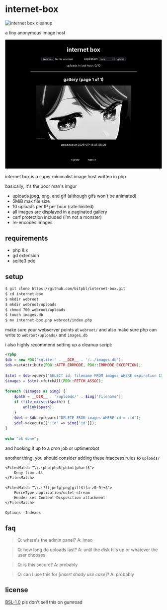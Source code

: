 # internet-box
![internet box cleanup](https://cronitor.io/badges/ZnFCLH/production/SvBG9LwTUD3kCu2VWU5TQRm6DWg.svg)

a tiny anonymous image host

![screenshot of internet-box](https://raw.githubusercontent.com/bitpbl/internet-box/refs/heads/trunk/screenshot.png)

internet box is a super minimalist image host written in php

basically, it's the poor man's imgur

- uploads jpeg, png, and gif (although gifs won't be animated)
- 5MiB max file size
- 10 uploads per IP per hour (rate limited)
- all images are displayed in a paginated gallery
- csrf protection included (i'm not a monster)
- re-encodes images

## requirements

- php 8.x
- gd extension
- sqlite3 pdo

## setup

```sh
$ git clone https://github.com/bitpbl/internet-box.git
$ cd internet-box
$ mkdir webroot
$ mkdir webroot/uploads
$ chmod 700 webroot/uploads
$ touch images.db
$ mv internet-box.php webroot/index.php
```

make sure your webserver points at `webroot/` and also make sure php can write to `webroot/uploads/` and `images.db`

i also highly recommend setting up a cleanup script:
```php
<?php
$db = new PDO('sqlite:' . __DIR__ . '/../images.db');
$db->setAttribute(PDO::ATTR_ERRMODE, PDO::ERRMODE_EXCEPTION);

$stmt = $db->query("SELECT id, filename FROM images WHERE expiration IS NOT NULL AND expiration <= datetime('now')");
$images = $stmt->fetchAll(PDO::FETCH_ASSOC);

foreach ($images as $img) {
    $path = __DIR__ . '/uploads/' . $img['filename'];
    if (file_exists($path)) {
        unlink($path);
    }
    $del = $db->prepare("DELETE FROM images WHERE id = :id");
    $del->execute([':id' => $img['id']]);
}

echo "ok done";
```

and hooking it up to a cron job or uptimerobot

another thing, you should consider adding these htaccess rules to `uploads/`
```apacheconf
<FilesMatch "\\.(php|php5|phtml|phar)$">
    Deny from all
</FilesMatch>

<FilesMatch "\\.(?!(jpe?g|png|gif)$)[a-z0-9]+$">
    ForceType application/octet-stream
    Header set Content-Disposition attachment
</FilesMatch>

Options -Indexes
```

## faq

> Q: where's the admin panel?
> A: lmao

> Q: how long do uploads last?
> A: until the disk fills up or whatever the user chooses

> Q: is this secure?
> A: probably

> Q: can i use this for \[*insert shady use case*]?
> A: probably

## license

[BSL-1.0](LICENSE)
pls don't sell this on gumroad
